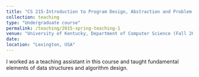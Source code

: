 ```yaml
---
title: "CS 215-Introduction to Program Design, Abstraction and Problem Solving (C++Programming)"
collection: teaching
type: "Undergraduate course"
permalink: /teaching/2015-spring-teaching-1
venue: "University of Kentucky, Department of Computer Science (Fall 2018 & Spring 2019)"
date:
location: "Lexington, USA"
---
```


 I worked as a teaching assistant in this course and taught fundamental elements of data structures and algorithm design.
